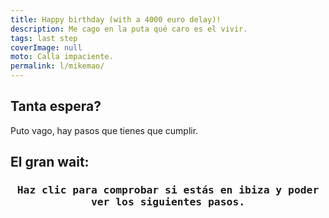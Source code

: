 ```yaml
---
title: Happy birthday (with a 4000 euro delay)!
description: Me cago en la puta qué caro es el vivir.
tags: last step
coverImage: null
moto: Calla impaciente.
permalink: l/mikemao/
---
```


## Tanta espera?
Puto vago, hay pasos que tienes que cumplir.

## El gran wait:
<div class="widget" id="geofenced" data-target="39.051511478500004, 1.5292909591928503">
    <h3 class="info action">Haz clic para comprobar si estás en ibiza y poder ver los siguientes pasos.</h3>
    <div class="fenced">

## Pasos:
- [x] Abrir el link
- [] Imprimir el siguiente pdf: [pasos.pdf](example.com)
- [] Ir a Audiología Marbella el día xx/xx [añadir al calendario](cal)
- [] Ir inmediatamente después a Correos con dicho PDF e impresiones de oído.
- [] Esperar 2 semanas
    </div>
</div>

<style>
    .widget {
        text-align: center;
    }
    .widget h3 {
        font-family: 'DejaVu Sans Mono', monospace;
        font-weight: bold;
    }
    .widget .action {
        cursor: pointer;
    }
    #geofenced .fenced {
        display: none;
    }
</style>
<script>
function measureDistance(a, b) {
    a = [parseFloat(a[0]), parseFloat(a[1])]
    b = [parseFloat(b[0]), parseFloat(b[1])]
    console.log(a, b)

    // No crow distance, no haversine formula, nothing yet. The earth is flat (for this function, at least)
    return Math.sqrt(Math.pow((b[0] - a[0]), 2) + Math.pow((b[1] - a[1]), 2))
}
function checkGeofence () {
    // Ask for location
    if (navigator.geolocation) {
        navigator.geolocation.getCurrentPosition((location) => {
            var lat = location.coords.latitude
            var long = location.coords.longitude
            console.log(lat, long)
            let d = measureDistance([lat, long], document.querySelector("#geofenced").dataset.target.split(','))
            if (d <= 1.0) {
                document.querySelector("#geofenced .info").innerHTML = 'Pos me has pillado. Todavía no me ha dado tiempo a terminarlo.'
            } else {
                document.querySelector("#geofenced .info").innerHTML = 'Todavía no estás en Ibiza!'
            }
        }, (e) => { 
            console.error(e)
            document.querySelector("#geofenced .info").innerHTML = 'Error obteniendo la ubicación.'
        })
    } else {
        document.querySelector("#geofenced .info").innerHTML = 'Error obteniendo la ubicación.'
    }
}
document.querySelector("#geofenced .action").addEventListener('click', checkGeofence)
</script>